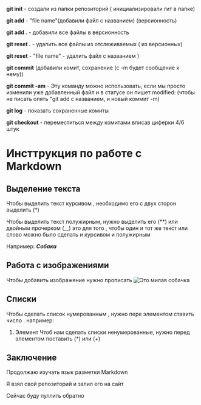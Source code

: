 **git init** - создали из папки репозиторий ( инициализировали гит в папке)

**git add** - "file name"(добавили файл с названием) (версионность)

**git add .** - добавили все файлы в  версионность

**git reset .** - удалить все файлы из отслеживаемых ( из версионных)

**git reset** - "file name" - удалить файл с названием 
)

**git commit**  (добавили комит, сохранение (с -m будет сообщение к нему))

**git commit -am** - Эту команду можно использовать, если мы просто изменили уже добавленный файл и в статусе он пишет modified: (чтобы не писать опять "git add c названием, и новый коммит -m)   

**git log** - показать сохраненные комиты

**git checkout** - переместиться между комитами вписав циферки 4/6 штук 

# Инсттрукция по работе с Markdown

## Выделение текста 

Чтобы выделить текст курсивом , необходимо его с двух сторон выделить (*)

Чтобы выделить текст полужирным, нужно выделить его (**) или двойным прочерком (__)
это для того , чтобы один и тот же текст или слово можно было сделать и курсивом и полужирным 

Например: *__Собака__*

## Работа с изображениями 

Чтобы добавить изображение нужно прописать ![Это милая собачка](dog.jpg)

## Списки

Чтобы сделать список нумерованным , нужно пере элементом ставить число . 
например: 
1. Элемент 
Чтоб нам сделать списки ненумерованные, нужно перед элементом поставить (*) или (+)

## Заключение 

Продолжаю изучать язык разметки Markdown 

Я взял свой репозиторий и залил его на сайт

Сейчас буду пуллить обратно 
